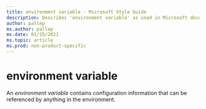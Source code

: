 ```yaml
---
title: environment variable - Microsoft Style Guide
description: Describes 'environment variable' as used in Microsoft documents and provides alternate examples.
author: pallep
ms.author: pallep
ms.date: 01/15/2021
ms.topic: article
ms.prod: non-product-specific
---
```


# environment variable

An *environment variable* contains configuration information that can be referenced by anything in the environment.

